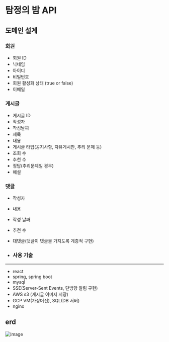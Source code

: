 # 탐정의 밤 API

## 도메인 설계
### 회원

- 회원 ID
- 닉네임
- 아이디
- 비밀번호
- 회원 활성화 상태 (true or false)
- 이메일

### 게시글

- 게시글 ID
- 작성자
- 작성날짜
- 제목
- 내용
- 게시글 타입(공지사항, 자유게시판, 추리 문제 등)
- 조회 수
- 추천 수
- 정답(추리문제일 경우)
- 해설

### 댓글

- 작성자
- 내용
- 작성 날짜
- 추천 수
- 대댓글(댓글이 댓글을 가지도록 계층적 구현)

- ### 사용 기술

---

- react
- spring, spring boot
- mysql
- SSE(Server-Sent Events, 단방향 알림 구현)
- AWS s3 (게시글 이미지 저장)
- GCP VM(가상머신), SQL(DB 서버)
- nginx

## erd
![image](https://github.com/WAME-LEL/find_me_mysteryweb/assets/56767018/9144e8c2-24d1-47ed-8f99-6a7e416267a8)
